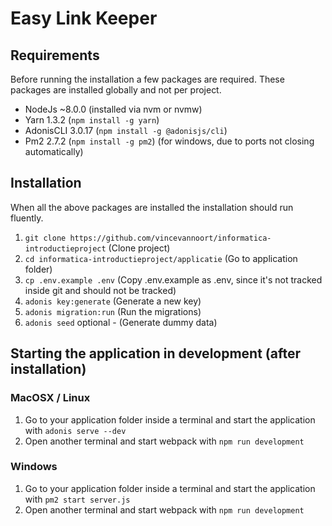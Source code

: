 # Easy Link Keeper

## Requirements
Before running the installation a few packages are required. These packages are installed globally and not per project.
- NodeJs ~8.0.0 (installed via nvm or nvmw)
- Yarn 1.3.2 (```npm install -g yarn```)
- AdonisCLI 3.0.17 (```npm install -g @adonisjs/cli```)
- Pm2 2.7.2 (```npm install -g pm2```) (for windows, due to ports not closing automatically)

## Installation
When all the above packages are installed the installation should run fluently.
1. ```git clone https://github.com/vincevannoort/informatica-introductieproject``` (Clone project)
2. ```cd informatica-introductieproject/applicatie``` (Go to application folder)
3. ```cp .env.example .env``` (Copy .env.example as .env, since it's not tracked inside git and should not be tracked)
4. ```adonis key:generate``` (Generate a new key)
5. ```adonis migration:run``` (Run the migrations)
6. ```adonis seed``` optional - (Generate dummy data)

## Starting the application in development (after installation)
### MacOSX / Linux
1. Go to your application folder inside a terminal and start the application with ```adonis serve --dev```
2. Open another terminal and start webpack with ```npm run development```

### Windows
1. Go to your application folder inside a terminal and start the application with ```pm2 start server.js```
2. Open another terminal and start webpack with ```npm run development```
